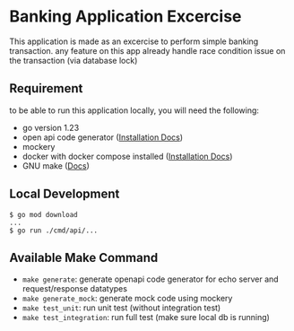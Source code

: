 # Banking Application Excercise
This application is made as an excercise to perform simple banking transaction. any feature on this app already handle race condition issue on the transaction (via database lock)

## Requirement
to be able to run this application locally, you will need the following:
- go version 1.23
- open api code generator ([Installation Docs](https://github.com/oapi-codegen/oapi-codegen))
- mockery
- docker with docker compose installed ([Installation Docs](https://docs.docker.com/engine/install/))
- GNU make ([Docs](https://www.gnu.org/software/make/))

## Local Development
```
$ go mod download
...
$ go run ./cmd/api/...
```

## Available Make Command
- `make generate`: generate openapi code generator for echo server and request/response datatypes
- `make generate_mock`: generate mock code using mockery
- `make test_unit`: run unit test (without integration test)
- `make test_integration`: run full test (make sure local db is running)